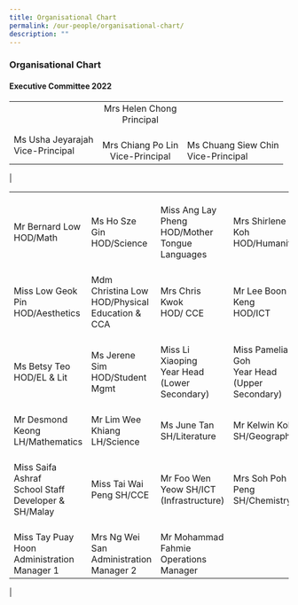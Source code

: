 ```yaml
---
title: Organisational Chart
permalink: /our-people/organisational-chart/
description: ""
---
```

### **Organisational Chart**
#### **Executive Committee 2022**

| | | |
|---|:---:|---|
|  | Mrs Helen Chong<br>Principal |  |
| Ms Usha Jeyarajah<br>Vice-Principal | <br>Mrs Chiang Po Lin<br>Vice-Principal | <br>Ms Chuang Siew Chin<br>Vice-Principal |
| 

|  |  |  |  |
|---|---|---|---|
| <br>Mr Bernard Low<br> HOD/Math |   <br>Ms Ho Sze Gin<br> HOD/Science | <br>Miss Ang Lay Pheng<br> HOD/Mother Tongue Languages | <br> Mrs Shirlene Koh<br> HOD/Humanities |
|   <br>Miss Low Geok Pin <br>HOD/Aesthetics |  <br>Mdm Christina Low<br> HOD/Physical Education & CCA |  <br>Mrs Chris Kwok<br> HOD/ CCE | <br>Mr Lee Boon Keng<br> HOD/ICT |
|   <br>Ms Betsy Teo<br> HOD/EL & Lit |  <br>Ms Jerene Sim<br> HOD/Student Mgmt  |  <br>Miss Li Xiaoping<br> Year Head (Lower Secondary) |  <br>Miss Pamelia Goh<br> Year Head  (Upper Secondary) |
| <br>Mr Desmond Keong<br> LH/Mathematics | <br>Mr Lim Wee Khiang<br> LH/Science | <br>Ms June Tan<br> SH/Literature |  <br>Mr Kelwin Koh<br> SH/Geography |
| <br>Miss Saifa Ashraf<br>School Staff Developer  &  SH/Malay  | <br>Miss Tai Wai Peng SH/CCE | <br>Mr Foo Wen Yeow SH/ICT (Infrastructure) |  <br>Mrs Soh Poh Peng SH/Chemistry |
| <br>Miss Tay Puay Hoon<br>Administration Manager 1 | <br>Mrs Ng Wei San<br> Administration Manager 2 | <br>Mr Mohammad Fahmie<br> Operations Manager |  |
|
